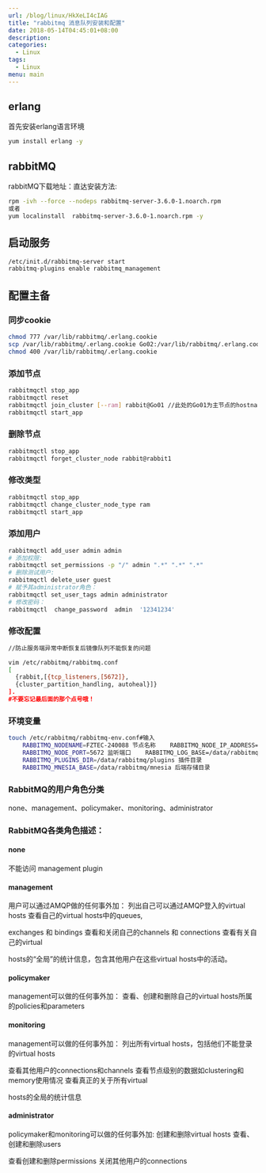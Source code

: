 ```yaml
---
url: /blog/linux/HkXeLI4cIAG
title: "rabbitmq 消息队列安装和配置"
date: 2018-05-14T04:45:01+08:00
description:
categories:
  - Linux
tags:
  - Linux
menu: main
---
```


## erlang

首先安装erlang语言环境

```bash
yum install erlang -y

```

## rabbitMQ

rabbitMQ下载地址：直达安装方法:

```bash
rpm -ivh --force --nodeps rabbitmq-server-3.6.0-1.noarch.rpm
或者
yum localinstall  rabbitmq-server-3.6.0-1.noarch.rpm -y

```

## 启动服务

```bash
/etc/init.d/rabbitmq-server start
rabbitmq-plugins enable rabbitmq_management

```

## 配置主备

### 同步cookie

```bash
chmod 777 /var/lib/rabbitmq/.erlang.cookie
scp /var/lib/rabbitmq/.erlang.cookie Go02:/var/lib/rabbitmq/.erlang.cookie
chmod 400 /var/lib/rabbitmq/.erlang.cookie

```

### 添加节点

```bash
rabbitmqctl stop_app
rabbitmqctl reset
rabbitmqctl join_cluster [--ram] rabbit@Go01 //此处的Go01为主节点的hostname,需要在/etc/hosts中指定
rabbitmqctl start_app

```

### 删除节点

```bash
rabbitmqctl stop_app
rabbitmqctl forget_cluster_node rabbit@rabbit1

```

### 修改类型

```bash
rabbitmqctl stop_app
rabbitmqctl change_cluster_node_type ram
rabbitmqctl start_app

```

### 添加用户

```bash
rabbitmqctl add_user admin admin
# 添加权限:
rabbitmqctl set_permissions -p "/" admin ".*" ".*" ".*"
# 删除测试用户:
rabbitmqctl delete_user guest
# 赋予其administrator角色：
rabbitmqctl set_user_tags admin administrator
# 修改密码：
rabbitmqctl  change_password  admin  '12341234'
```

### 修改配置

```bash
//防止服务端异常中断恢复后镜像队列不能恢复的问题

vim /etc/rabbitmq/rabbitmq.conf
[
  {rabbit,[{tcp_listeners,[5672]},
  {cluster_partition_handling, autoheal}]}
].
#不要忘记最后面的那个点号哦！

```

### 环境变量

```bash
touch /etc/rabbitmq/rabbitmq-env.conf#输入
    RABBITMQ_NODENAME=FZTEC-240088 节点名称    RABBITMQ_NODE_IP_ADDRESS=127.0.0.1 监听IP
    RABBITMQ_NODE_PORT=5672 监听端口    RABBITMQ_LOG_BASE=/data/rabbitmq/log 日志目录
    RABBITMQ_PLUGINS_DIR=/data/rabbitmq/plugins 插件目录
    RABBITMQ_MNESIA_BASE=/data/rabbitmq/mnesia 后端存储目录

```

### RabbitMQ的用户角色分类

none、management、policymaker、monitoring、administrator

### RabbitMQ各类角色描述：

#### none

不能访问 management plugin

#### management

用户可以通过AMQP做的任何事外加： 列出自己可以通过AMQP登入的virtual hosts 查看自己的virtual hosts中的queues,

exchanges 和 bindings 查看和关闭自己的channels 和 connections 查看有关自己的virtual

hosts的“全局”的统计信息，包含其他用户在这些virtual hosts中的活动。

#### policymaker

management可以做的任何事外加： 查看、创建和删除自己的virtual hosts所属的policies和parameters

#### monitoring

management可以做的任何事外加： 列出所有virtual hosts，包括他们不能登录的virtual hosts

查看其他用户的connections和channels 查看节点级别的数据如clustering和memory使用情况 查看真正的关于所有virtual

hosts的全局的统计信息

#### administrator

policymaker和monitoring可以做的任何事外加: 创建和删除virtual hosts 查看、创建和删除users

查看创建和删除permissions 关闭其他用户的connections